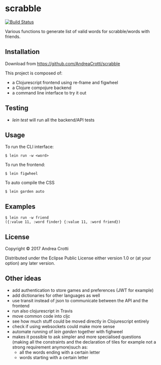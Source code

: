 # scrabble
[![Build Status](https://travis-ci.org/AndreaCrotti/scrabble.svg?branch=master)](https://travis-ci.org/AndreaCrotti/scrabble)

Various functions to generate list of valid words for scrabble/words with friends.

## Installation

Download from https://github.com/AndreaCrotti/scrabble

This project is composed of:

- a Clojurescript frontend using re-frame and figwheel
- a Clojure compojure backend
- a command line interface to try it out

## Testing

- *lein test* will run all the backend/API tests

## Usage

To run the CLI interface:

    $ lein run -w <word>
    
To run the frontend:

    $ lein figwheel
    
To auto compile the CSS

    $ lein garden auto

## Examples

    $ lein run -w friend
    ({:value 11, :word finder} {:value 11, :word friend})

## License

Copyright © 2017 Andrea Crotti

Distributed under the Eclipse Public License either version 1.0 or (at
your option) any later version.

## Other ideas

- add authentication to store games and preferences (JWT for example)
- add dictionaries for other languages as well
- use transit instead of json to communicate between the API and the frontend
- run also clojurescript in Travis
- move common code into cljc
- see how much stuff could be moved directly in Clojurescript entirely
- check if using websockets could make more sense
- automate running of *lein garden* together with fighweel
- makes it possible to ask simpler and more specialised questions (making all the constraints and the declaration of tiles for example not a strong requirement anymore)such as:
  + all the words ending with a certain letter
  + words starting with a certain letter
